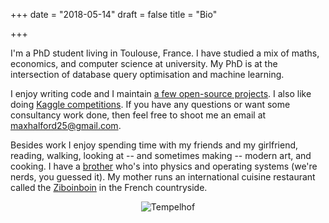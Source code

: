 +++
date = "2018-05-14"
draft = false
title = "Bio"

+++

I'm a PhD student living in Toulouse, France. I have studied a mix of maths, economics, and computer science at university. My PhD is at the intersection of database query optimisation and machine learning.

I enjoy writing code and I maintain [a few open-source projects](https://github.com/MaxHalford/). I also like doing [Kaggle competitions](https://www.kaggle.com/maxhalford). If you have any questions or want some consultancy work done, then feel free to shoot me an email at [maxhalford25@gmail.com](mailto:maxhalford25@gmail.com).

Besides work I enjoy spending time with my friends and my girlfriend, reading, walking, looking at -- and sometimes making -- modern art, and cooking. I have a [brother](https://jack.0x5.be/) who's into physics and operating systems (we're nerds, you guessed it). My mother runs an international cuisine restaurant called the [Ziboinboin](https://ziboinboin.com/) in the French countryside.

<div align="center">
    <img alt="Tempelhof" src="/img/about.jpg" />
</div>

